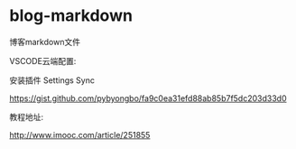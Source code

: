 # blog-markdown
博客markdown文件


VSCODE云端配置:

安装插件 Settings Sync 

https://gist.github.com/pybyongbo/fa9c0ea31efd88ab85b7f5dc203d33d0

教程地址:

http://www.imooc.com/article/251855
